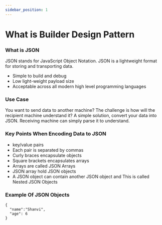 ```yaml
---
sidebar_position: 1
---
```


# What is Builder Design Pattern

### What is JSON

JSON stands for JavaScript Object Notation. JSON is a lightweight format for storing and transporting data.

- Simple to build and debug
- Low light-weight payload size
- Acceptable across all modern high level programming languages

### Use Case

You want to send data to another machine? The challenge is how will the recipient machine understand it? A simple solution, convert your data into JSON. Receiving machine can simply parse it to understand.

### Key Points When Encoding Data to JSON

- key/value pairs
- Each pair is separated by commas
- Curly braces encapsulate objects
- Square brackets encapsulates arrays
- Arrays are called JSON Arrays
- JSON array hold JSON objects
- A JSON object can contain another JSON object and This is called Nested JSON Objects

### Example Of JSON Objects

```
{
  "name":"Shanvi",
  "age": 6
}
```

